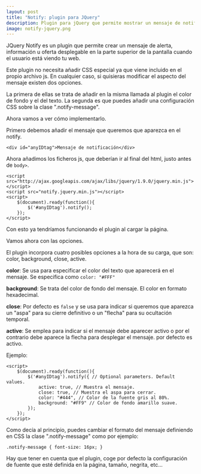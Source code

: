 ```yaml
---
layout: post
title: "Notify: plugin para JQuery"
description: Plugin para jQuery que permite mostrar un mensaje de notificación fijado a la ventana de la página.
image: notify-jquery.png
---
```


JQuery Notify es un plugin que permite crear un mensaje de alerta, información u oferta desplegable en la parte superior de la pantalla cuando el usuario está viendo tu web.

Este plugin no necesita añadir CSS especial ya que viene incluido en el propio archivo js. En cualquier caso, si quisieras modificar el aspecto del mensaje existen dos opciones.

La primera de ellas se trata de añadir en la misma llamada al plugin el color de fondo y el del texto. La segunda es que puedes añadir una configuración CSS sobre la clase ".notify-message".

Ahora vamos a ver cómo implementarlo.

Primero debemos añadir el mensaje que queremos que aparezca en el notify.

```
<div id="anyIDtag">Mensaje de notificación</div>
```

Ahora añadimos los ficheros js, que deberían ir al final del html, justo antes de ```body>```.

```
<script src="http://ajax.googleapis.com/ajax/libs/jquery/1.9.0/jquery.min.js"></script>
<script src="notify.jquery.min.js"></script>
<script>
	$(document).ready(function(){
		$('#anyIDtag').notify();
	});
</script>
```

Con esto ya tendríamos funcionando el plugin al cargar la página.

Vamos ahora con las opciones.

El plugin incorpora cuatro posibles opciones a la hora de su carga, que son: color, background, close, active.

**color**: Se usa para especificar el color del texto que aparecerá en el mensaje. Se especifica como ```color: "#FFF"```

**background**: Se trata del color de fondo del mensaje. El color en formato hexadecimal.

**close**: Por defecto es ```false``` y se usa para indicar si queremos que aparezca un "aspa" para su cierre definitivo o un "flecha" para su ocultación temporal.

**active**: Se emplea para indicar si el mensaje debe aparecer activo o por el contrario debe aparece la flecha para desplegar el mensaje. por defecto es activo.

Ejemplo:

```
<script>
	$(document).ready(function(){
		$('#anyIDtag').notify({ // Optional parameters. Default values.
			active: true, // Muestra el mensaje.
			close: true, // Muestra el aspa para cerrar.
			color: "#444", // Color de la fuente gris al 80%.
			background: "#FF9" // Color de fondo amarillo suave.
		});
	});
</script>
```

Como decía al principio, puedes cambiar el formato del mensaje definiendo en CSS la clase ".notify-message" como por ejemplo:

```
.notify-message { font-size: 16px; }
```

Hay que tener en cuenta que el plugin, coge por defecto la configuración de fuente que esté definida en la página, tamaño, negrita, etc...














